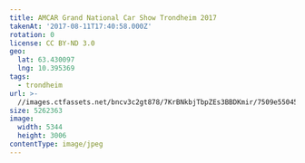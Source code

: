 ```yaml
---
title: AMCAR Grand National Car Show Trondheim 2017
takenAt: '2017-08-11T17:40:58.000Z'
rotation: 0
license: CC BY-ND 3.0
geo:
  lat: 63.430097
  lng: 10.395369
tags:
  - trondheim
url: >-
  //images.ctfassets.net/bncv3c2gt878/7KrBNkbjTbpZEs3BBDKmir/7509e55045a449b42f32afed38fe2f2d/amcar-grand-national-car-show-trondheim-2017_36508173725_o
size: 5262363
image:
  width: 5344
  height: 3006
contentType: image/jpeg
---
```


